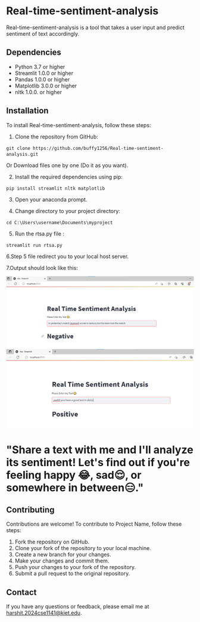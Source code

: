 # Real-time-sentiment-analysis

Real-time-sentiment-analysis is a tool that takes a user input and predict sentiment of text accordingly.

## Dependencies

- Python 3.7 or higher
- Streamlit 1.0.0 or higher
- Pandas 1.0.0 or higher
- Matplotlib 3.0.0 or higher
- nltk 1.0.0. or higher

## Installation

To install Real-time-sentiment-analysis, follow these steps:

1. Clone the repository from GitHub:

```
git clone https://github.com/buffy1256/Real-time-sentiment-analysis.git
```
Or Download files one by one (Do it as you want).

2. Install the required dependencies using pip:

```
pip install streamlit nltk matplotlib
```
3. Open your anaconda prompt.

4. Change directory to your project  directory:
```
cd C:\Users\username\Documents\myproject

```
5. Run the rtsa.py file :

```
streamlit run rtsa.py

```
6.Step 5 file redirect you to your local host server.

7.Output should look like this:

![output 1](https://github.com/buffy1256/Real-time-sentiment-analysis/blob/main/op1.png)
![output 1](https://github.com/buffy1256/Real-time-sentiment-analysis/blob/main/op2.png)




# "Share a text with me and I'll analyze its sentiment! Let's find out if you're feeling happy 😂, sad😌, or somewhere in between😑."






## Contributing

Contributions are welcome! To contribute to Project Name, follow these steps:

1. Fork the repository on GitHub.
2. Clone your fork of the repository to your local machine.
3. Create a new branch for your changes.
4. Make your changes and commit them.
5. Push your changes to your fork of the repository.
6. Submit a pull request to the original repository.



## Contact

If you have any questions or feedback, please email me at harshit.2024cse1141@kiet.edu.
